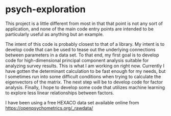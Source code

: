 # psych-exploration
This project is a little different from most in that that point is not any sort of application, and none of the main code entry points are intended to be particularly useful as anything but an example. 

The intent of this code is probably closest to that of a library. My intent is to develop code that can be used to tease out the underlying connections between parameters in a data set. To that end, my first goal is to develop code for high-dimensional principal component analysis suitable for analyzing survey results. This is what I am working on right now. Currently I have gotten the determinant calculation to be fast enough for my needs, but I sometimes run into some difficult conditions when trying to calculate the eigenvectors of the matrix. The next step will be to develop code for factor analysis. Finally, I hope to develop some code that utilizes machine learning to explore less linear relationships between factors.

I have been using a free HEXACO data set available online from https://openpsychometrics.org/_rawdata/

